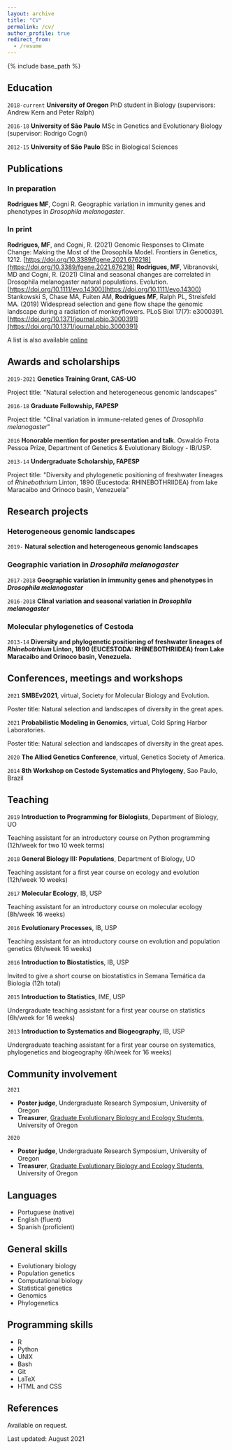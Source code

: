 ```yaml
---
layout: archive
title: "CV"
permalink: /cv/
author_profile: true
redirect_from:
  - /resume
---
```


{% include base_path %}

<!-- ## Currently-->

<!--I’m a PhD student in the Institute of Ecology and Evolution at the University of Oregon, working with Andrew Kern and Peter Ralph. I’m broadly interested in evolutionary biology, population genetics and computational biology. For my PhD, I have been working on how different evolutionary processes shape the landscape of genetic diversity across species. -->

## Education
`2018-current`
__University of Oregon__ PhD student in Biology (supervisors: Andrew Kern and Peter Ralph)

`2016-18`
__University of São Paulo__ MSc in Genetics and Evolutionary Biology (supervisor: Rodrigo Cogni)

<!-- `2016`
__University of São Paulo__ Coursework (330h) in Applied mathematics -->

`2012-15`
__University of São Paulo__ BSc in Biological Sciences

## Publications

<!-- ### In review -->

### In preparation
**Rodrigues MF**, Cogni R. Geographic variation in immunity genes and phenotypes in <i>Drosophila melanogaster</i>. 

### In print
**Rodrigues, MF**, and Cogni, R. (2021) Genomic Responses to Climate Change: Making the Most of the Drosophila Model. Frontiers in Genetics, 1212. [https://doi.org/10.3389/fgene.2021.676218](https://doi.org/10.3389/fgene.2021.676218)
**Rodrigues, MF**, Vibranovski, MD and Cogni, R. (2021) Clinal and seasonal changes are correlated in Drosophila melanogaster natural populations. Evolution. [https://doi.org/10.1111/evo.14300](https://doi.org/10.1111/evo.14300)
Stankowski S, Chase MA, Fuiten AM, **Rodrigues MF**, Ralph PL, Streisfeld MA. (2019) Widespread selection and gene flow shape the genomic landscape during a radiation of monkeyflowers. PLoS Biol 17(7): e3000391. [https://doi.org/10.1371/journal.pbio.3000391](https://doi.org/10.1371/journal.pbio.3000391)

A list is also available [online](https://scholar.google.com/citations?user=GyBZOK0AAAAJ)

## Awards and scholarships

`2019-2021`
__Genetics Training Grant, CAS-UO__

Project title: "Natural selection and heterogeneous genomic landscapes"

`2016-18`
__Graduate Fellowship, FAPESP__

Project title: "Clinal variation in immune-related genes of <i>Drosophila melanogaster</i>"

`2016`
__Honorable mention for poster presentation and talk__. Oswaldo Frota Pessoa Prize, Department of Genetics & Evolutionary Biology - IB/USP.

`2013-14`
__Undergraduate Scholarship, FAPESP__

Project title: "Diversity and phylogenetic positioning of freshwater lineages of <i>Rhinebothrium</i> Linton, 1890 (Eucestoda: RHINEBOTHRIIDEA) from lake Maracaibo and Orinoco basin, Venezuela"

## Research projects

### Heterogeneous genomic landscapes

`2019-` 
__Natural selection and heterogeneous genomic landscapes__

### Geographic variation in <i>Drosophila melanogaster</i>

`2017-2018` 
__Geographic variation in immunity genes and phenotypes in <i>Drosophila melanogaster</i>__

`2016-2018` 
__Clinal variation and seasonal variation in <i>Drosophila melanogaster</i>__

### Molecular phylogenetics of Cestoda

`2013-14` 
__Diversity and phylogenetic positioning of freshwater lineages of <i>Rhinebotrhium</i> Linton, 1890 (EUCESTODA: RHINEBOTHRIIDEA) from Lake Maracaibo and Orinoco basin, Venezuela.__

## Conferences, meetings and workshops

`2021`
__SMBEv2021__, virtual, Society for Molecular Biology and Evolution.

Poster title: Natural selection and landscapes of diversity in the great apes. 

`2021`
__Probabilistic Modeling in Genomics__, virtual, Cold Spring Harbor Laboratories.

Poster title: Natural selection and landscapes of diversity in the great apes. 

`2020`
__The Allied Genetics Conference__, virtual, Genetics Society of America.

`2014`
__8th Workshop on Cestode Systematics and Phylogeny__, Sao Paulo, Brazil


## Teaching

`2019`
__Introduction to Programming for Biologists__, Department of Biology, UO

Teaching assistant for an introductory course on Python programming (12h/week for two 10 week terms)

`2018`
__General Biology III: Populations__, Department of Biology, UO

Teaching assistant for a first year course on ecology and evolution (12h/week 10 weeks)

`2017`
__Molecular Ecology__, IB, USP

Teaching assistant for an introductory course on molecular ecology (8h/week 16 weeks)

`2016`
__Evolutionary Processes__, IB, USP

Teaching assistant for an introductory course on evolution and population genetics (6h/week 16 weeks)

`2016`
__Introduction to Biostatistics__, IB, USP

Invited to give a short course on biostatistics in Semana Temática da Biologia (12h total)

`2015`
__Introduction to Statistics__, IME, USP

Undergraduate teaching assistant for a first year course on statistics (6h/week for 16 weeks)

`2013`
__Introduction to Systematics and Biogeography__, IB, USP

Undergraduate teaching assistant for a first year course on systematics, phylogenetics and biogeography (6h/week for 16 weeks)

## Community involvement

`2021`
* __Poster judge__, Undergraduate Research Symposium, University of Oregon
* __Treasurer__, [Graduate Evolutionary Biology and Ecology Students](https://grebesuo.wordpress.com/), University of Oregon


`2020`

* __Poster judge__, Undergraduate Research Symposium, University of Oregon
* __Treasurer__, [Graduate Evolutionary Biology and Ecology Students](https://grebesuo.wordpress.com/), University of Oregon

## Languages

* Portuguese (native)
* English (fluent)
* Spanish (proficient)

## General skills

* Evolutionary biology
* Population genetics
* Computational biology
* Statistical genetics
* Genomics
* Phylogenetics

## Programming skills

* R
* Python
* UNIX
* Bash
* Git
* LaTeX
* HTML and CSS


## References

Available on request.

Last updated: August 2021
